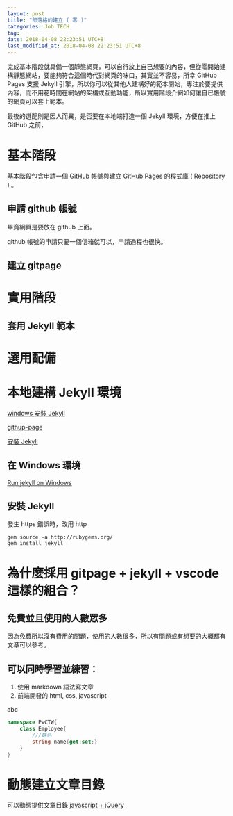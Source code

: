 ```yaml
---
layout: post
title: "部落格的建立 ( 零 )"
categories: Job TECH
tag: 
date: 2018-04-08 22:23:51 UTC+8 
last_modified_at: 2018-04-08 22:23:51 UTC+8 
---
```


完成基本階段就具備一個靜態網頁，可以自行放上自已想要的內容，但從零開始建構靜態網站，要能夠符合這個時代對網頁的味口，其實並不容易，所幸 GitHub Pages 支援 Jekyll 引擎，所以你可以從其他人建構好的範本開始，專注於要提供內容，而不用花時間在網站的架構或互動功能，所以實用階段介網如何讓自已帳號的網頁可以套上範本。

最後的選配則是因人而異，是否要在本地端打造一個 Jekyll 環境，方便在推上 GitHub 之前，

# 基本階段

基本階段包含申請一個 GitHub 帳號與建立 GitHub Pages 的程式庫 ( Repository ) 。

## 申請 github 帳號

畢竟網頁是要放在 github 上面。

github 帳號的申請只要一個信箱就可以，申請過程也很快。

## 建立 gitpage 

# 實用階段

## 套用 Jekyll 範本

# 選用配備

# 本地建構 Jekyll 環境






[windows 安裝 Jekyll](http://www.195440.com/?p=782)

[githup-page](https://help.github.com/articles/setting-up-your-github-pages-site-locally-with-jekyll/)

[安裝 Jekyll](http://jekyllcn.com/docs/installation/)

##  在 Windows 環境
[Run jekyll on Windows](http://jekyllcn.com/docs/windows/#installation)




## 安裝 Jekyll 
發生 https 錯誤時，改用 http 
```
gem source -a http://rubygems.org/
gem install jekyll
```

# 為什麼採用 gitpage + jekyll + vscode 這樣的組合？

## 免費並且使用的人數眾多
因為免費所以沒有費用的問題，使用的人數很多，所以有問題或有想要的大概都有文章可以參考。

## 可以同時學習並練習：
1. 使用 markdown 語法寫文章
2. 前端開發的 html, css, javascript 

abc
``` csharp
namespace PwCTW{
    class Employee{
        ///姓名
        string name{get;set;}
    }
}
```
# 動態建立文章目錄

可以動態提供文章目錄
[javascript + jQuery](https://github.com/ghiculescu/jekyll-table-of-contents/blob/master/toc.js "jekyll-table-of-contents")